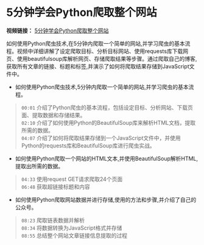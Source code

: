 5分钟学会Python爬取整个网站
===
**视频链接：**
[5分钟学会Python爬取整个网站](https://www.bilibili.com/video/BV1k4411y7pB/?spm_id_from=333.337.search-card.all.click&vd_source=c2378962ff7ba64f1c0c5730fe5c154b)

如何使用Python爬虫技术,在5分钟内爬取一个简单的网站,并学习爬虫的基本流程。视频中详细讲解了设定爬取目标、分析目标网站、使用requests库下载网页、使用beautifulsoup库解析网页、存储爬取结果等步骤。通过爬取自己的博客,获取所有文章的链接、标题和标签,并演示了如何将爬取结果存储到JavaScript文件中。

* 如何使用Python爬虫技术,5分钟内爬取一个简单的网站,并学习爬虫的基本流程。

>`00:01`
介绍了Python爬虫的基本流程，包括设定目标、分析网站、下载页面、提取数据和存储结果。</br>
`02:10`
介绍了如何使用Python的BeautifulSoup库来解析HTML文档，提取所需的数据。</br>
`04:07`
介绍了如何将爬取结果存储到一个JavaScript文件中，并使用Python的requests库和BeautifulSoup库进行爬虫实战。

* 如何使用Python爬取一个网站的HTML文本,并使用BeautifulSoup解析HTML,提取出所需的数据。
>`04:33`
使用request GET请求爬取24个页面</br>
`06:48`
获取超链接标题和内容

* 如何使用Python爬取网站数据并进行存储,使用的方法和步骤,并介绍了自己的公众号。</br>
>`08:23`
爬取链表数据并解析</br>
`08:34`
将数据转换为JavaScript格式并存储</br>
`08:55`
总结整个网站文章链接信息提取的过程